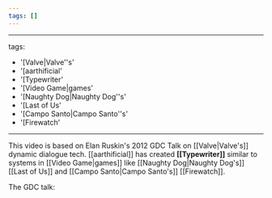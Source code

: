 ```yaml
---
tags: []
---
```


---
tags:
- '[Valve|Valve''s'
- '[aarthificial'
- '[Typewriter'
- '[Video Game|games'
- '[Naughty Dog|Naughty Dog''s'
- '[Last of Us'
- '[Campo Santo|Campo Santo''s'
- '[Firewatch'
---

This video is based on Elan Ruskin's 2012 GDC Talk on [[Valve|Valve's]] dynamic dialogue tech. [[aarthificial]]  has created **[[Typewriter]]** similar to systems in [[Video Game|games]] like [[Naughty Dog|Naughty Dog's]] [[Last of Us]] and [[Campo Santo|Campo Santo's]]  [[Firewatch]]. 

The GDC talk: